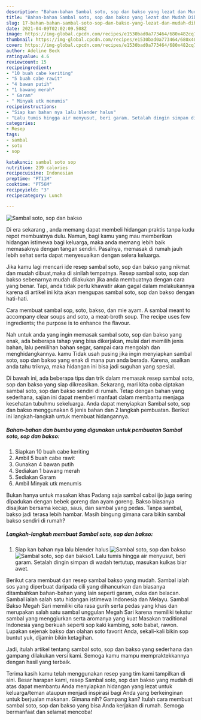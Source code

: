 ```yaml
---
description: "Bahan-bahan Sambal soto, sop dan bakso yang lezat dan Mudah Dibuat"
title: "Bahan-bahan Sambal soto, sop dan bakso yang lezat dan Mudah Dibuat"
slug: 17-bahan-bahan-sambal-soto-sop-dan-bakso-yang-lezat-dan-mudah-dibuat
date: 2021-04-09T02:02:09.508Z
image: https://img-global.cpcdn.com/recipes/e1530bad0a773464/680x482cq70/sambal-soto-sop-dan-bakso-foto-resep-utama.jpg
thumbnail: https://img-global.cpcdn.com/recipes/e1530bad0a773464/680x482cq70/sambal-soto-sop-dan-bakso-foto-resep-utama.jpg
cover: https://img-global.cpcdn.com/recipes/e1530bad0a773464/680x482cq70/sambal-soto-sop-dan-bakso-foto-resep-utama.jpg
author: Adeline Beck
ratingvalue: 4.6
reviewcount: 15
recipeingredient:
- "10 buah cabe keriting"
- "5 buah cabe rawit"
- "4 bawan putih"
- "1 bawang merah"
- " Garam"
- " Minyak utk menumis"
recipeinstructions:
- "Siap kan bahan nya lalu blender halus"
- "Lalu tumis hingga air menyusut, beri garam. Setalah dingin simpan di wadah tertutup, masukan kulkas biar awet."
categories:
- Resep
tags:
- sambal
- soto
- sop

katakunci: sambal soto sop 
nutrition: 239 calories
recipecuisine: Indonesian
preptime: "PT11M"
cooktime: "PT56M"
recipeyield: "3"
recipecategory: Lunch

---
```



![Sambal soto, sop dan bakso](https://img-global.cpcdn.com/recipes/e1530bad0a773464/680x482cq70/sambal-soto-sop-dan-bakso-foto-resep-utama.jpg)

Di era  sekarang , anda memang dapat membeli hidangan praktis tanpa kudu repot membuatnya dulu. Namun, bagi kamu yang mau memberikan hidangan istimewa bagi keluarga, maka anda memang lebih baik memasaknya dengan tangan sendiri. Pasalnya, memasak di rumah jauh lebih sehat serta dapat menyesuaikan dengan selera keluarga.

Jika kamu lagi mencari ide resep sambal soto, sop dan bakso yang nikmat dan mudah dibuat,maka di sinilah tempatnya. Resep sambal soto, sop dan bakso  sebenarnya mudah dilakukan jika anda membuatnya dengan cara yang benar. Tapi, anda tidak perlu khawatir akan gagal dalam melakukannya 
karena di artikel ini kita akan mengupas sambal soto, sop dan bakso dengan hati-hati.  

Cara membuat sambal sop, soto, bakso, dan mie ayam. A sambal meant to accompany clear soups and soto, a meat-broth soup. The recipe uses few ingredients; the purpose is to enhance the flavour.

Nah untuk anda yang ingin memasak sambal soto, sop dan bakso yang enak, ada beberapa tahap yang bisa dikerjakan, mulai dari memilih jenis bahan, lalu pemilihan bahan segar, sampai cara mengolah dan menghidangkannya. kamu Tidak usah pusing jika ingin menyiapkan sambal soto, sop dan bakso yang enak di mana pun anda berada. Karena, asalkan anda  tahu triknya, maka hidangan ini bisa jadi suguhan yang spesial.

Di bawah ini, ada beberapa tips dan trik dalam memasak resep sambal soto, sop dan bakso yang siap dikreasikan. Sekarang, mari kita coba ciptakan sambal soto, sop dan bakso sendiri di rumah. Tetap dengan bahan yang sederhana, sajian ini dapat memberi manfaat dalam membantu menjaga kesehatan tubuhmu sekeluarga. Anda dapat menyiapkan Sambal soto, sop dan bakso menggunakan 6 jenis bahan dan 2 langkah pembuatan. Berikut ini langkah-langkah untuk membuat hidangannya.

<!--inarticleads1-->

##### Bahan-bahan dan bumbu yang digunakan untuk pembuatan Sambal soto, sop dan bakso:

1. Siapkan 10 buah cabe keriting
1. Ambil 5 buah cabe rawit
1. Gunakan 4 bawan putih
1. Sediakan 1 bawang merah
1. Sediakan  Garam
1. Ambil  Minyak utk menumis


Bukan hanya untuk masakan khas Padang saja sambal cabai ijo juga sering dipadukan dengan bebek goreng dan ayam goreng. Bakso biasanya disajikan bersama kecap, saus, dan sambal yang pedas. Tanpa sambal, bakso jadi terasa lebih hambar. Masih bingung gimana cara bikin sambal bakso sendiri di rumah? 

<!--inarticleads2-->

##### Langkah-langkah membuat Sambal soto, sop dan bakso:

1. Siap kan bahan nya lalu blender halus
<img src="https://img-global.cpcdn.com/steps/ed41bef9211604b2/160x128cq70/sambal-soto-sop-dan-bakso-langkah-memasak-1-foto.jpg" alt="Sambal soto, sop dan bakso"><img src="https://img-global.cpcdn.com/steps/ba07a284cd4163fb/160x128cq70/sambal-soto-sop-dan-bakso-langkah-memasak-1-foto.jpg" alt="Sambal soto, sop dan bakso">1. Lalu tumis hingga air menyusut, beri garam. Setalah dingin simpan di wadah tertutup, masukan kulkas biar awet.


Berikut cara membuat dan resep sambal bakso yang mudah. Sambal ialah sos yang diperbuat daripada cili yang dihancurkan dan biasanya ditambahkan bahan-bahan yang lain seperti garam, cuka dan belacan. Sambal ialah salah satu hidangan istimewa Indonesia dan Melayu. Sambal Bakso Megah Sari memiliki cita rasa gurih serta pedas yang khas dan merupakan salah satu sambal unggulan Megah Sari karena memiliki tekstur sambal yang menggiurkan serta aromanya yang kuat Masakan traditional Indonesia yang berkuah seperti sop kaki kambing, soto babat, rawon. Lupakan sejenak bakso dan olahan soto favorit Anda, sekali-kali bikin sop buntut yuk, dijamin bikin ketagihan. 

Jadi, itulah artikel tentang  sambal soto, sop dan bakso  yang sederhana dan gampang dilakukan versi kami. Semoga kamu mampu mempraktekkannya dengan hasil yang terbaik. 

Terima kasih kamu telah menggunakan resep yang tim kami tampilkan di sini. Besar harapan kami, resep  Sambal soto, sop dan bakso yang mudah di atas dapat membantu Anda menyiapkan hidangan yang lezat untuk keluarga/teman ataupun menjadi inspirasi bagi Anda yang berkeinginan untuk berjualan makanan. Gimana nih? Gampang kan? Itulah cara membuat sambal soto, sop dan bakso yang bisa Anda kerjakan di rumah. Semoga bermanfaat dan selamat mencoba!

